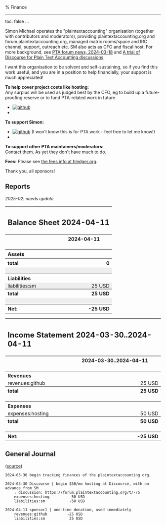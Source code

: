 % Finance

---
toc: false
...

Simon Michael operates the "plaintextaccounting" organisation (together with contributors and moderators),
providing plaintextaccounting.org and forum.plaintextaccounting.org,
managed matrix rooms/space and IRC channel, support, outreach etc.
SM also acts as CFO and fiscal host.
For more background, see [PTA forum news, 2024-03-18](https://forum.plaintextaccounting.org/t/pta-forum-news-2024-03-18/207)
and [A trial of Discourse for Plain Text Accounting discussions](https://forum.plaintextaccounting.org/t/a-trial-of-discourse-for-plain-text-accounting-discussions/5).

I want this organisation to be solvent and self-sustaining,
so if you find this work useful, and you are in a position to help financially, your support is much appreciated!

**To help cover project costs like hosting:**\
Any surplus will be used as judged best by the CFO, eg to build up a future-proofing reserve or to fund PTA-related work in future.

- [![github](https://img.shields.io/badge/Support_PTA_via-Github-limegreen "Sponsor the project leader via Github")](https://github.com/sponsors/plaintextaccounting)
- <span id="paypal-pta-button"></span>
<!-- - [![liberapay](https://img.shields.io/badge/Support_PTA_via-Liberapay-limegreen "Sponsor the project leader via Liberapay")](https://liberapay.com/plaintextaccounting) -->

**To support Simon:**

- [![github](https://img.shields.io/badge/Support_Simon_via-Github-limegreen "Sponsor the project leader via Github")](https://github.com/sponsors/simonmichael)
  (I won't know this is for PTA work - feel free to let me know!)
- <span id="paypal-sm-button"></span>
<!-- - [![liberapay](https://img.shields.io/badge/Support_PTA_via-Liberapay-limegreen "Sponsor the project leader via Liberapay")](https://liberapay.com/simonmichael) -->

**To support other PTA maintainers/moderators:**\
Contact them. As yet they don't have much to do.

**Fees:** Please see [the fees info at hledger.org](https://hledger.org/sponsor.html#fees).

Thank you, all sponsors!

<script src="https://www.paypalobjects.com/donate/sdk/donate-sdk.js" charset="UTF-8"></script>
<script>

PayPal.Donation.Button({
env:'production',
hosted_button_id:'JDD3EZEA8JV6S',
image: {
src:'https://img.shields.io/badge/Support_PTA_via-Paypal-limegreen',
alt:'Support PTA via Paypal',
title:'Support PTA via Paypal',
}
}).render('#paypal-pta-button');

PayPal.Donation.Button({
env:'production',
hosted_button_id:'YPRN7KXV8LAQJ',
image: {
src:'https://img.shields.io/badge/Support_Simon_via-Paypal-limegreen',
alt:'Support Simon via Paypal',
title:'Support Simon via Paypal',
}
}).render('#paypal-sm-button');

</script>

## Reports

*2025-02: needs update*

<!-- Everything below is regenerated by make finance-md -->

<style>
td { padding:0 0.5em; }
td:nth-child(1) { white-space:nowrap; }
tr:nth-child(even) td { background-color:#eee; }
</style><link rel="stylesheet" href="hledger.css"><table><tr><th colspan="2" style="text-align:left"><h2>Balance Sheet 2024-04-11</h2></th></tr><tr><th></th><th>2024-04-11</th></tr><tr><td colspan="2">&nbsp;</td></tr><tr><th colspan="2" style="text-align:left">Assets</th></tr><tr><th style="text-align:left">total</th><th class="amount coltotal" style="text-align:right">0</th></tr><tr><td colspan="2">&nbsp;</td></tr><tr><th colspan="2" style="text-align:left">Liabilities</th></tr><tr><td class="account" style="text-align:left">liabilities:sm</td><td class="amount" style="text-align:right">25 USD</td></tr><tr><th style="text-align:left">total</th><th class="amount coltotal" style="text-align:right">25 USD</th></tr><tr><td colspan="2">&nbsp;</td></tr><tr><th style="text-align:left">Net:</th><th class="amount coltotal" style="text-align:right">-25 USD</th></tr></table>

<style>
td { padding:0 0.5em; }
td:nth-child(1) { white-space:nowrap; }
tr:nth-child(even) td { background-color:#eee; }
</style><link rel="stylesheet" href="hledger.css"><table><tr><th colspan="2" style="text-align:left"><h2>Income Statement 2024-03-30..2024-04-11</h2></th></tr><tr><th></th><th>2024-03-30..2024-04-11</th></tr><tr><td colspan="2">&nbsp;</td></tr><tr><th colspan="2" style="text-align:left">Revenues</th></tr><tr><td class="account" style="text-align:left">revenues:github</td><td class="amount" style="text-align:right">25 USD</td></tr><tr><th style="text-align:left">total</th><th class="amount coltotal" style="text-align:right">25 USD</th></tr><tr><td colspan="2">&nbsp;</td></tr><tr><th colspan="2" style="text-align:left">Expenses</th></tr><tr><td class="account" style="text-align:left">expenses:hosting</td><td class="amount" style="text-align:right">50 USD</td></tr><tr><th style="text-align:left">total</th><th class="amount coltotal" style="text-align:right">50 USD</th></tr><tr><td colspan="2">&nbsp;</td></tr><tr><th style="text-align:left">Net:</th><th class="amount coltotal" style="text-align:right">-25 USD</th></tr></table>

## General Journal
(<a href="https://github.com/plaintextaccounting/plaintextaccounting/blob/master/finance/pta.journal">source</a>)
```hledger
2024-03-30 begin tracking finances of the plaintextaccounting org.

2024-03-30 Discourse | begin $50/mo hosting at Discourse, with an advance from SM
    ; discussion: https://forum.plaintextaccounting.org/t/-/5
    expenses:hosting          50 USD
    liabilities:sm           -50 USD

2024-04-11 sponsor1 | one-time donation, used immediately
    revenues:github         -25 USD
    liabilities:sm           25 USD

```
